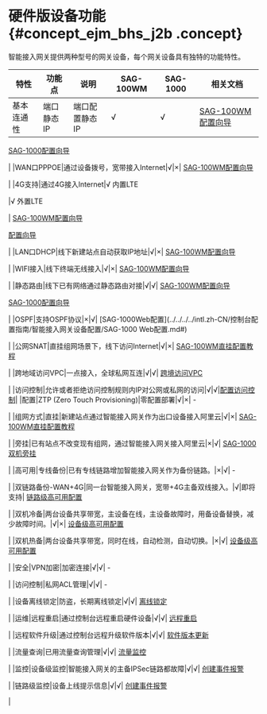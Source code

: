 # 硬件版设备功能 {#concept_ejm_bhs_j2b .concept}

智能接入网关提供两种型号的网关设备，每个网关设备具有独特的功能特性。

|特性|功能点|说明|SAG-100WM|SAG-1000|相关文档|
|--|---|--|---------|--------|----|
|基本连通性|端口静态IP|端口配置静态IP|√|√| [SAG-100WM配置向导](../../../../intl.zh-CN/SAG-100WM配置指南/配置向导.md#)

 [SAG-1000配置向导](../../../../intl.zh-CN/SAG-1000配置指南/配置向导.md#)

 |
|WAN口PPPOE|通过设备拨号，宽带接入Internet|√|×| [SAG-100WM配置向导](../../../../intl.zh-CN/SAG-100WM配置指南/配置向导.md#)

 |
|4G支持|通过4G接入Internet|√ 内置LTE

 |√ 外置LTE

 | [SAG-100WM配置向导](../../../../intl.zh-CN/SAG-100WM配置指南/配置向导.md#)

 [配置向导](../../../../intl.zh-CN/SAG-1000配置指南/配置向导.md#)

 |
|LAN口DHCP|线下新建站点自动获取IP地址|√|×| [SAG-100WM配置向导](../../../../intl.zh-CN/SAG-100WM配置指南/配置向导.md#)

 |
|WIFI接入|线下终端无线接入|√|×| [SAG-100WM配置向导](../../../../intl.zh-CN/SAG-100WM配置指南/配置向导.md#)

 |
|静态路由|线下已有网络通过静态路由对接|√|√| [SAG-100WM配置向导](../../../../intl.zh-CN/SAG-100WM配置指南/配置向导.md#)

 [SAG-1000配置向导](../../../../intl.zh-CN/SAG-1000配置指南/配置向导.md#)

 |
|OSPF|支持OSPF协议|×|√| [SAG-1000Web配置](../../../../intl.zh-CN/控制台配置指南/智能接入网关设备配置/SAG-1000 Web配置.md#)

 |
|公网SNAT|直挂组网场景下，线下访问Internet|√|×| [SAG-100WM直挂配置教程](../../../../intl.zh-CN/最佳实践/SAG-100WM直挂配置教程.md#)

 |
|跨地域访问VPC|一点接入，全球私网互连|√|√| [跨境访问VPC](../../../../intl.zh-CN/最佳实践/跨地域访问VPC.md#)

 |
|访问控制|允许或者拒绝访问控制规则内IP对公网或私网的访问|√|√|[配置访问控制](../../../../intl.zh-CN/控制台配置指南/访问控制/配置访问控制.md#)|
|配置|ZTP \(Zero Touch Provisioning\)|零配置部署|√|×| -

 |
|组网方式|直挂|新建站点通过智能接入网关作为出口设备接入阿里云|√|×| [SAG-100WM直挂配置教程](../../../../intl.zh-CN/最佳实践/SAG-100WM直挂配置教程.md#)

 |
|旁挂|已有站点不改变现有组网，通过智能接入网关接入阿里云|×|√| [SAG-1000双机旁挂](../../../../intl.zh-CN/最佳实践/SAG-1000双机旁路动态路由热备组网配置教程/配置概览.md#)

 |
|高可用|专线备份|已有专线链路增加智能接入网关作为备份链路。|×|√| -

 |
|双链路备份-WAN+4G|同一台智能接入网关，宽带+4G主备双线接入。|√|即将支持| [链路级高可用配置](../../../../intl.zh-CN/控制台配置指南/管理智能接入网关实例/链路级高可用配置.md#)

 |
|双机冷备|两台设备共享带宽，主设备在线，主设备故障时，用备设备替换，减少故障时间。|√|×| [设备级高可用配置](../../../../intl.zh-CN/控制台配置指南/管理智能接入网关实例/设备级高可用配置.md#)

 |
|双机热备|两台设备共享带宽，同时在线，自动检测，自动切换。|×|√| [设备级高可用配置](../../../../intl.zh-CN/控制台配置指南/管理智能接入网关实例/设备级高可用配置.md#)

 |
|安全|VPN加密|加密连接|√|√| -

 |
|访问控制|私网ACL管理|√|√| -

 |
|设备离线锁定|防盗，长期离线锁定|√|√| [离线锁定](../../../../intl.zh-CN/控制台配置指南/管理智能接入网关实例/离线锁定.md#)

 |
|运维|远程重启|通过控制台远程重启硬件设备|√|√| [远程重启](../../../../intl.zh-CN/控制台配置指南/管理智能接入网关实例/远程重启.md#)

 |
|远程软件升级|通过控制台远程升级软件版本|√|√| [软件版本更新](../../../../intl.zh-CN/控制台配置指南/管理智能接入网关实例/软件版本更新.md#)

 |
|流量查询|已用流量查询管理|√|√| [流量监控](../../../../intl.zh-CN/故障处理/告警管理/流量监控.md#)

 |
|监控|设备级监控|智能接入网关的主备IPSec链路都故障|√|√| [创建事件报警](../../../../intl.zh-CN/故障处理/告警管理/创建事件报警.md#)

 |
|链路级监控|设备上线提示信息|√|√| [创建事件报警](../../../../intl.zh-CN/故障处理/告警管理/创建事件报警.md#)

 |

